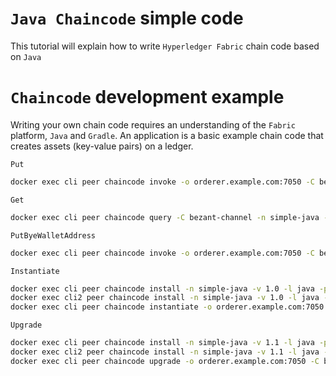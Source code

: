 # `Java Chaincode` simple code
This tutorial will explain how to write `Hyperledger Fabric` chain code based on `Java`

# `Chaincode` development example

Writing your own chain code requires an understanding of the `Fabric` platform, `Java` and `Gradle`. An application is a basic example chain code that creates assets (key-value pairs) on a ledger.

``Put``
```bash
docker exec cli peer chaincode invoke -o orderer.example.com:7050 -C bezant-channel -n simple-java --peerAddresses peer0.bezant.example.com:7051 -c '{"Args":["put", "a", "10"]}'
```

``Get``
```bash
docker exec cli peer chaincode query -C bezant-channel -n simple-java --peerAddresses peer0.bezant.example.com:7051 -c '{"Args":["get", "a"]}'
```

``PutByeWalletAddress``
```bash
docker exec cli peer chaincode invoke -o orderer.example.com:7050 -C bezant-channel -n simple-java --peerAddresses peer0.bezant.example.com:7051 -c '{"Args":["putByWalletAddress", "a", "10"]}'
```

``Instantiate``
```bash
docker exec cli peer chaincode install -n simple-java -v 1.0 -l java -p /opt/gopath/src/simple-java
docker exec cli2 peer chaincode install -n simple-java -v 1.0 -l java -p /opt/gopath/src/simple-java                                                                                            
docker exec cli peer chaincode instantiate -o orderer.example.com:7050 -C bezant-channel -n simple-java -v 1.0 -c '{"Args":["init"]}'               
```

``Upgrade``
```bash
docker exec cli peer chaincode install -n simple-java -v 1.1 -l java -p /opt/gopath/src/simple-java
docker exec cli2 peer chaincode install -n simple-java -v 1.1 -l java -p /opt/gopath/src/simple-java                                                                                            
docker exec cli peer chaincode upgrade -o orderer.example.com:7050 -C bezant-channel -n simple-java -v 1.1 -c '{"Args":["init"]}'               
```